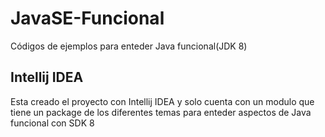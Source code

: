 # JavaSE-Funcional
Códigos de ejemplos para enteder Java funcional(JDK 8)

## Intellij IDEA
Esta creado el proyecto con Intellij IDEA y solo cuenta con un modulo que tiene un package de los diferentes temas para enteder aspectos de 
Java funcional con SDK 8
